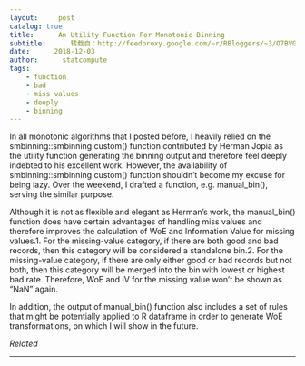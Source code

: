 ```yaml
---
layout:     post
catalog: true
title:      An Utility Function For Monotonic Binning
subtitle:      转载自：http://feedproxy.google.com/~r/RBloggers/~3/O7BVGbWNbGk/
date:      2018-12-03
author:      statcompute
tags:
    - function
    - bad
    - miss values
    - deeply
    - binning
---
```






In all monotonic algorithms that I posted before, I heavily relied on the smbinning::smbinning.custom() function contributed by Herman Jopia as the utility function generating the binning output and therefore feel deeply indebted to his excellent work. However, the availability of smbinning::smbinning.custom() function shouldn’t become my excuse for being lazy. Over the weekend, I drafted a function, e.g. manual_bin(), serving the similar purpose. 

Although it is not as flexible and elegant as Herman’s work, the manual_bin() function does have certain advantages of handling miss values and therefore improves the calculation of WoE and Information Value for missing values.1. For the missing-value category, if there are both good and bad records, then this category will be considered a standalone bin.2. For the missing-value category, if there are only either good or bad records but not both, then this category will be merged into the bin with lowest or highest bad rate. Therefore, WoE and IV for the missing value won’t be shown as “NaN” again. 

In addition, the output of manual_bin() function also includes a set of rules that might be potentially applied to R dataframe in order to generate WoE transformations, on which I will show in the future. 




*Related*








---
